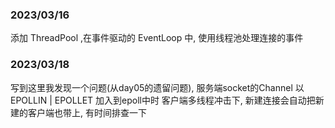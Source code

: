 ### 2023/03/16
添加 ThreadPool ,在事件驱动的 EventLoop 中, 使用线程池处理连接的事件

### 2023/03/18
写到这里我发现一个问题(从day05的遗留问题), 服务端socket的Channel 以 EPOLLIN | EPOLLET 加入到epoll中时
客户端多线程冲击下, 新建连接会自动把新建的客户端也带上, 有时间排查一下